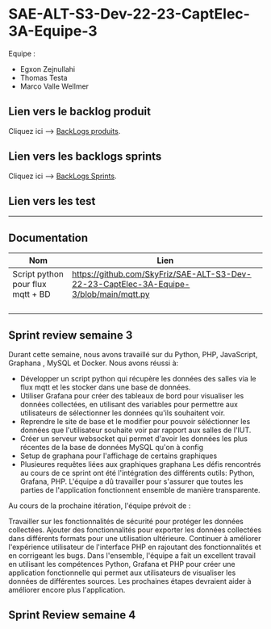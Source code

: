 # SAE-ALT-S3-Dev-22-23-CaptElec-3A-Equipe-3

 Equipe :
- Egxon Zejnullahi 
- Thomas Testa
- Marco Valle Wellmer

## Lien vers le backlog produit
Cliquez ici --> [BackLogs produits](https://github.com/users/SkyFriz/projects/2).

## Lien vers les backlogs sprints
Cliquez ici --> [BackLogs Sprints](https://github.com/users/SkyFriz/projects/2).

## Lien vers les test
----

## Documentation
| Nom           | Lien        |
|---------------|-------------|
|  Script python pour flux mqtt + BD      | https://github.com/SkyFriz/SAE-ALT-S3-Dev-22-23-CaptElec-3A-Equipe-3/blob/main/mqtt.py        |
| | |
| | |
| | |
| | |



## Sprint review semaine 3

Durant cette semaine, nous avons travaillé sur du Python, PHP, JavaScript, Graphana , MySQL et Docker. Nous avons réussi à:

- Développer un script python qui récupère les données des salles via le flux mqtt et les stocker dans une base de données.
- Utiliser Grafana pour créer des tableaux de bord pour visualiser les données collectées, en utilisant des variables pour permettre aux utilisateurs de sélectionner les données qu'ils souhaitent voir.
- Reprendre le site de base et le modifier pour pouvoir séléctionner les données que l'utilisateur souhaite voir par rapport aux salles de l'IUT.
- Créer un serveur websocket qui permet d'avoir les données les plus récentes de la base de données MySQL qu'on à config
- Setup de graphana pour l'affichage de certains graphiques
- Plusieures requêtes liées aux graphiques graphana
Les défis rencontrés au cours de ce sprint ont été l'intégration des différents outils: Python, Grafana, PHP. L'équipe a dû travailler pour s'assurer que toutes les parties de l'application fonctionnent ensemble de manière transparente.

Au cours de la prochaine itération, l'équipe prévoit de :

Travailler sur les fonctionnalités de sécurité pour protéger les données collectées.
Ajouter des fonctionnalités pour exporter les données collectées dans différents formats pour une utilisation ultérieure.
Continuer à améliorer l'expérience utilisateur de l'interface PHP en rajoutant des fonctionnalités et en corrigeant les bugs.
Dans l'ensemble, l'équipe a fait un excellent travail en utilisant les compétences Python, Grafana et PHP pour créer une application fonctionnelle qui permet aux utilisateurs de visualiser les données de différentes sources. Les prochaines étapes devraient aider à améliorer encore plus l'application.

## Sprint Review semaine 4
